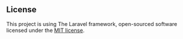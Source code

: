 ## License

This project is using The Laravel framework, open-sourced software licensed under the [MIT license](https://opensource.org/licenses/MIT).
